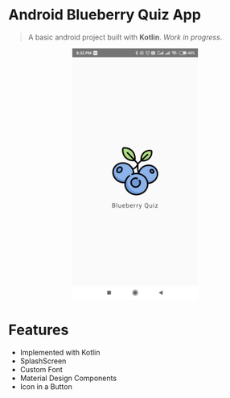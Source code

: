 # Android Blueberry Quiz App

> A basic android project built with **Kotlin**. *Work in progress*.


<p align="center">
  <img src="assets/Blueberry.jpg" alt="Blueberry Quiz" width="250"/>
</p>

# Features

* Implemented with Kotlin
* SplashScreen 
* Custom Font
* Material Design Components
* Icon in a Button
